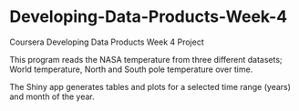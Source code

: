 # Developing-Data-Products-Week-4
Coursera Developing Data Products Week 4 Project

This program reads the NASA temperature from three different datasets; World temperature, North and South pole temperature over time. 

The Shiny app generates tables and plots for a selected time range (years) and month of the year. 
